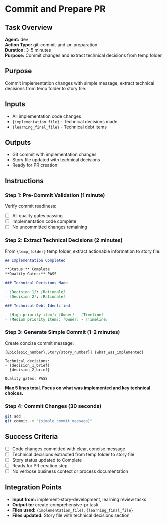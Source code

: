# Commit and Prepare PR

## Task Overview

**Agent:** dev  
**Action Type:** git-commit-and-pr-preparation  
**Duration:** 3-5 minutes  
**Purpose:** Commit changes and extract technical decisions from temp folder

## Purpose

Commit implementation changes with simple message, extract technical decisions from temp folder to story file.

## Inputs

- All implementation code changes
- `{implementation_file}` - Technical decisions made
- `{learning_final_file}` - Technical debt items

## Outputs

- Git commit with implementation changes
- Story file updated with technical decisions
- Ready for PR creation

## Instructions

### Step 1: Pre-Commit Validation (1 minute)

Verify commit readiness:

- [ ] All quality gates passing
- [ ] Implementation code complete
- [ ] No uncommitted changes remaining

### Step 2: Extract Technical Decisions (2 minutes)

From `{temp_folder}` temp folder, extract actionable information to story file:

```markdown
## Implementation Completed

**Status:** Complete
**Quality Gates:** PASS

### Technical Decisions Made

- [Decision 1]: [Rationale]
- [Decision 2]: [Rationale]

### Technical Debt Identified

- [High priority item]: [Owner] - [Timeline]
- [Medium priority item]: [Owner] - [Timeline]
```

### Step 3: Generate Simple Commit (1-2 minutes)

Create concise commit message:

```
[Epic{epic_number}.Story{story_number}] {what_was_implemented}

Technical decisions:
- {decision_1_brief}
- {decision_2_brief}

Quality gates: PASS
```

**Max 5 lines total. Focus on what was implemented and key technical choices.**

### Step 4: Commit Changes (30 seconds)

```bash
git add .
git commit -m "{simple_commit_message}"
```

## Success Criteria

- [ ] Code changes committed with clear, concise message
- [ ] Technical decisions extracted from temp folder to story file
- [ ] Story status updated to Complete
- [ ] Ready for PR creation step
- [ ] No verbose business context or process documentation

## Integration Points

- **Input from:** implement-story-development, learning review tasks
- **Output to:** create-comprehensive-pr task
- **Files used:** `{implementation_file}`, `{learning_final_file}`
- **Files updated:** Story file with technical decisions section
